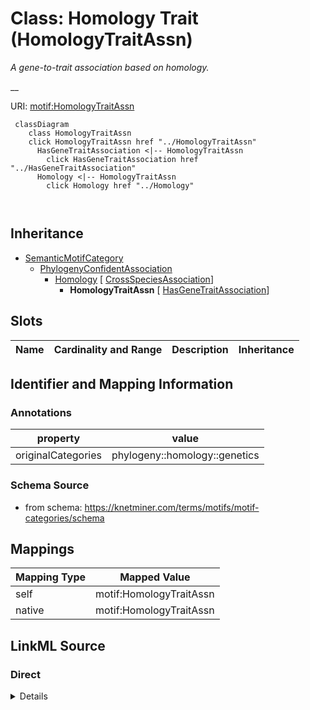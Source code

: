 

# Class: Homology Trait (HomologyTraitAssn) 


_A gene-to-trait association based on homology._

__





URI: [motif:HomologyTraitAssn](https://knetminer.com/terms/motifs/motif-categories/HomologyTraitAssn)






```mermaid
 classDiagram
    class HomologyTraitAssn
    click HomologyTraitAssn href "../HomologyTraitAssn"
      HasGeneTraitAssociation <|-- HomologyTraitAssn
        click HasGeneTraitAssociation href "../HasGeneTraitAssociation"
      Homology <|-- HomologyTraitAssn
        click Homology href "../Homology"
      
      
```





## Inheritance
* [SemanticMotifCategory](SemanticMotifCategory.md)
    * [PhylogenyConfidentAssociation](PhylogenyConfidentAssociation.md)
        * [Homology](Homology.md) [ [CrossSpeciesAssociation](CrossSpeciesAssociation.md)]
            * **HomologyTraitAssn** [ [HasGeneTraitAssociation](HasGeneTraitAssociation.md)]



## Slots

| Name | Cardinality and Range | Description | Inheritance |
| ---  | --- | --- | --- |









## Identifier and Mapping Information





### Annotations

| property | value |
| --- | --- |
| originalCategories | phylogeny::homology::genetics |




### Schema Source


* from schema: https://knetminer.com/terms/motifs/motif-categories/schema




## Mappings

| Mapping Type | Mapped Value |
| ---  | ---  |
| self | motif:HomologyTraitAssn |
| native | motif:HomologyTraitAssn |







## LinkML Source

<!-- TODO: investigate https://stackoverflow.com/questions/37606292/how-to-create-tabbed-code-blocks-in-mkdocs-or-sphinx -->

### Direct

<details>
```yaml
name: HomologyTraitAssn
annotations:
  originalCategories:
    tag: originalCategories
    value: phylogeny::homology::genetics
description: 'A gene-to-trait association based on homology.

  '
title: Homology Trait
notes:
- 'original category no: 3.2'
from_schema: https://knetminer.com/terms/motifs/motif-categories/schema
is_a: Homology
mixins:
- HasGeneTraitAssociation

```
</details>

### Induced

<details>
```yaml
name: HomologyTraitAssn
annotations:
  originalCategories:
    tag: originalCategories
    value: phylogeny::homology::genetics
description: 'A gene-to-trait association based on homology.

  '
title: Homology Trait
notes:
- 'original category no: 3.2'
from_schema: https://knetminer.com/terms/motifs/motif-categories/schema
is_a: Homology
mixins:
- HasGeneTraitAssociation

```
</details>
